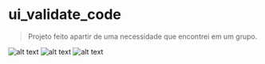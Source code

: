 # ui_validate_code
> Projeto feito apartir de uma necessidade que encontrei em um grupo.

![alt text][tela-inicial]
![alt text][tela-vitoria-app]
![alt text][tela-empate]

[tela-inicial]:https://i.imgur.com/qDs8jSp.png "Tela Inicial"
[tela-vitoria-app]:https://i.imgur.com/JxQLCBX.png "Tela app venceu"
[tela-empate]:https://i.imgur.com/Idd3Qfp.png "Tela app venceu"
